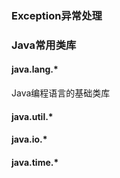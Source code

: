 



### Exception异常处理





### Java常用类库

#### java.lang.*

Java编程语言的基础类库

#### java.util.*



#### java.io.*



#### java.time.*



